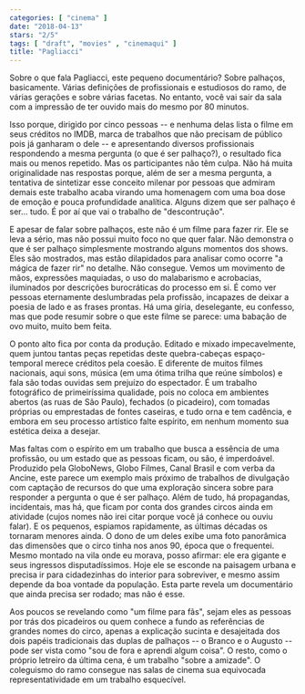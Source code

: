 ```yaml
---
categories: [ "cinema" ]
date: "2018-04-13"
stars: "2/5"
tags: [ "draft", "movies" , "cinemaqui" ]
title: "Pagliacci"
---
```

Sobre o que fala Pagliacci, este pequeno documentário? Sobre palhaços,
basicamente. Várias definições de profissionais e estudiosos do ramo,
de várias gerações e sobre várias facetas. No entanto, você vai
sair da sala com a impressão de ter ouvido mais do mesmo por 80 minutos.

Isso porque, dirigido por cinco pessoas -- e nenhuma delas lista o
filme em seus créditos no IMDB, marca de trabalhos que não precisam de
público pois já ganharam o dele -- e apresentando diversos profissionais
respondendo a mesma pergunta (o que é ser palhaço?), o resultado fica
mais ou menos repetido. Mas os participantes não têm culpa. Não há
muita originalidade nas respostas porque, além de ser a mesma pergunta,
a tentativa de sintetizar esse conceito milenar por pessoas que admiram
demais este trabalho acaba virando uma homenagem com uma boa dose de
emoção e pouca profundidade analítica. Alguns dizem que ser palhaço
é ser... tudo. É por aí que vai o trabalho de "descontrução".

E apesar de falar sobre palhaços, este não é um filme para fazer
rir. Ele se leva a sério, mas não possui muito foco no que quer
falar. Não demonstra o que é ser palhaço simplesmente mostrando
alguns momentos dos shows. Eles são mostrados, mas estão dilapidados
para analisar como ocorre "a mágica de fazer rir" no detalhe. Não
consegue. Vemos um movimento de mãos, expressões maquiadas, o uso do
malabarismo e acrobacias, iluminados por descrições burocráticas
do processo em si. É como ver pessoas eternamente deslumbradas pela
profissão, incapazes de deixar a poesia de lado e as frases prontas. Há
uma gíria, deselegante, eu confesso, mas que pode resumir sobre o que
este filme se parece: uma babação de ovo muito, muito bem feita.

O ponto alto fica por conta da produção. Editado e mixado
impecavelmente, quem juntou tantas peças repetidas deste quebra-cabeças
espaço-temporal merece créditos pela coesão. E diferente de muitos
filmes nacionais, aqui sons, música (em uma ótima trilha que reúne
símbolos) e fala são todas ouvidas sem prejuízo do espectador. É
um trabalho fotográfico de primeiríssima qualidade, pois no coloca
em ambientes abertos (as ruas de São Paulo), fechados (o picadeiro),
com tomadas próprias ou emprestadas de fontes caseiras, e tudo orna
e tem cadência, e embora em seu processo artístico falte espírito,
em nenhum momento sua estética deixa a desejar.

Mas faltas com o espírito em um trabalho que busca a essência
de uma profissão, ou um estado que as pessoas ficam, ou são, é
imperdoável. Produzido pela GloboNews, Globo Filmes, Canal Brasil e com
verba da Ancine, este parece um exemplo mais próximo de trabalhos de
divulgação com captação de recursos do que uma exploração sincera
sobre para responder a pergunta o que é ser palhaço. Além de tudo,
há propagandas, incidentais, mas há, que ficam por conta dos grandes
circos ainda em atividade (cujos nomes não irei citar porque você já
conhece ou ouviu falar). E os pequenos, espiamos rapidamente, as últimas
décadas os tornaram menores ainda. O dono de um deles exibe uma foto
panorâmica das dimensões que o circo tinha nos anos 90, época que o
frequentei. Mesmo montado na vila onde eu morava, posso afirmar: ele era
gigante e seus ingressos disputadíssimos. Hoje ele se esconde na paisagem
urbana e precisa ir para cidadezinhas do interior para sobreviver,
e mesmo assim depende da boa vontade da população. Esta parte revela
um documentário que ainda precisa ser rodado; mas não é esse.

Aos poucos se revelando como "um filme para fãs", sejam eles as pessoas
por trás dos picadeiros ou quem conhece a fundo as referências de
grandes nomes do circo, apenas a explicação sucinta e desajeitada
dos dois papéis tradicionais das duplas de palhaços -- o Branco e o
Augusto -- pode ser vista como "sou de fora e aprendi algum coisa". O
resto, como o próprio letreiro da última cena, é um trabalho "sobre a
amizade". O coleguismo do ramo consegue nas salas de cinema sua equivocada
representatividade em um trabalho esquecível.
